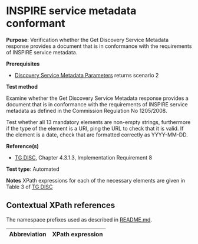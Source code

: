 # INSPIRE service metadata conformant

**Purpose**: Verification whether the Get Discovery Service Metadata response provides a document that is in conformance with the requirements of INSPIRE service metadata.

**Prerequisites**

* [Discovery Service Metadata Parameters](discovery-service-metadata-parameters.md) returns scenario 2

**Test method**

Examine whether the Get Discovery Service Metadata response provides a document that is in conformance with the requirements of INSPIRE service metadata as defined in the Commission Regulation No 1205/2008.

Test whether all 13 mandatory elements are non-empty strings, furthermore if the type of the element is a URI, ping the URL to check that it is valid. If the element is a date, check that are formatted correctly as YYYY-MM-DD.

**Reference(s)**

* [TG DISC](README.md#ref_TG_DISC), Chapter 4.3.1.3, Implementation Requirement 8


**Test type**: Automated

**Notes**
XPath expressions for each of the necessary elements are given in Table 3 of [TG DISC](README.md#ref_TG_DISC)

## Contextual XPath references

The namespace prefixes used as described in [README.md](README.md#namespaces).

Abbreviation                                               |  XPath expression
---------------------------------------------------------- | -------------------------------------------------------------------------
